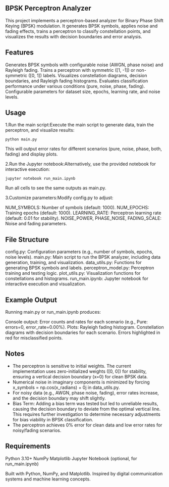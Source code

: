 ## BPSK Perceptron Analyzer

This project implements a perceptron-based analyzer for Binary Phase Shift Keying (BPSK) modulation. It generates BPSK symbols, applies noise and fading effects, trains a perceptron to classify constellation points, and visualizes the results with decision boundaries and error analysis.

## Features

Generates BPSK symbols with configurable noise (AWGN, phase noise) and Rayleigh fading.
Trains a perceptron with symmetric ([1, -1]) or non-symmetric ([0, 1]) labels.
Visualizes constellation diagrams, decision boundaries, and Rayleigh fading histograms.
Evaluates classification performance under various conditions (pure, noise, phase, fading).
Configurable parameters for dataset size, epochs, learning rate, and noise levels.

## Usage

1.Run the main script:Execute the main script to generate data, train the perceptron, and visualize results:
```
python main.py
```
This will output error rates for different scenarios (pure, noise, phase, both, fading) and display plots.

2.Run the Jupyter notebook:Alternatively, use the provided notebook for interactive execution:
```
jupyter notebook run_main.ipynb
```
Run all cells to see the same outputs as main.py.

3.Customize parameters:Modify config.py to adjust:

NUM_SYMBOLS: Number of symbols (default: 1000).
NUM_EPOCHS: Training epochs (default: 1000).
LEARNING_RATE: Perceptron learning rate (default: 0.01 for stability).
NOISE_POWER, PHASE_NOISE, FADING_SCALE: Noise and fading parameters.

## File Structure

config.py: Configuration parameters (e.g., number of symbols, epochs, noise levels).
main.py: Main script to run the BPSK analyzer, including data generation, training, and visualization.
data_utils.py: Functions for generating BPSK symbols and labels.
perceptron_model.py: Perceptron training and testing logic.
plot_utils.py: Visualization functions for constellations and histograms.
run_main.ipynb: Jupyter notebook for interactive execution and visualization.

## Example Output
Running main.py or run_main.ipynb produces:

Console output: Error counts and rates for each scenario (e.g., Pure: errors=0, error_rate=0.00%).
Plots:
Rayleigh fading histogram.
Constellation diagrams with decision boundaries for each scenario.
Errors highlighted in red for misclassified points.



## Notes

* The perceptron is sensitive to initial weights. The current implementation uses zero-initialized weights ([0, 0]) for stability, ensuring a vertical decision boundary (x=0) for clean BPSK data.
* Numerical noise in imaginary components is minimized by forcing x_symbols = np.cos(x_radians) + 0j in data_utils.py.
* For noisy data (e.g., AWGN, phase noise, fading), error rates increase, and the decision boundary may shift slightly.
* Bias Term: Adding a bias term was tested but led to unreliable results, causing the decision boundary to deviate from the optimal vertical line. This requires further investigation to determine necessary adjustments for bias viability in BPSK classification.
* The perceptron achieves 0% error for clean data and low error rates for noisy/fading scenarios.

## Requirements 

Python 3.10+
NumPy
Matplotlib
Jupyter Notebook (optional, for run_main.ipynb)


Built with Python, NumPy, and Matplotlib.
Inspired by digital communication systems and machine learning concepts.
